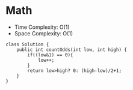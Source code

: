 # Math
* Time Complexity: O(1)
* Space Complexity: O(1)
```
class Solution {
    public int countOdds(int low, int high) {
        if((low&1) == 0){
            low++;
        }
        return low>high? 0: (high-low)/2+1;
    }
}
```